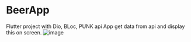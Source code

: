 # BeerApp

 Flutter project with Dio, BLoc, PUNK api
App get data from api and display this on screen.
![image](https://user-images.githubusercontent.com/35937442/110469912-e3569a80-80e2-11eb-9046-54bb50afe3b9.png)
